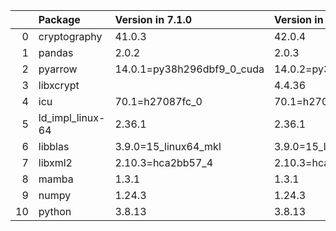 <!-- markdown-link-check-disable -->

|    | Package          | Version in 7.1.0           | Version in 8.0.0           | Status   |
|---:|:-----------------|:---------------------------|:---------------------------|:---------|
|  0 | cryptography     | 41.0.3                     | 42.0.4                     | UPDATED  |
|  1 | pandas           | 2.0.2                      | 2.0.3                      | UPDATED  |
|  2 | pyarrow          | 14.0.1=py38h296dbf9_0_cuda | 14.0.2=py38h296dbf9_9_cuda | UPDATED  |
|  3 | libxcrypt        |                            | 4.4.36                     | NEW      |
|  4 | icu              | 70.1=h27087fc_0            | 70.1=h27087fc_0            |          |
|  5 | ld_impl_linux-64 | 2.36.1                     | 2.36.1                     |          |
|  6 | libblas          | 3.9.0=15_linux64_mkl       | 3.9.0=15_linux64_mkl       |          |
|  7 | libxml2          | 2.10.3=hca2bb57_4          | 2.10.3=hca2bb57_4          |          |
|  8 | mamba            | 1.3.1                      | 1.3.1                      |          |
|  9 | numpy            | 1.24.3                     | 1.24.3                     |          |
| 10 | python           | 3.8.13                     | 3.8.13                     |          |